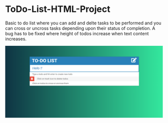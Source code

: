 # ToDo-List-HTML-Project

Basic to do list where you can add and delte tasks to be performed and you can cross or uncross tasks depending upon their status of completion.
A bug has to be fixed where height of todos increase when text content increases.

<img src='images/1.png'  >
